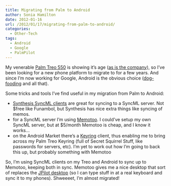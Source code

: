 ```yaml
---
title: Migrating from Palm to Android
author: Sonia Hamilton
date: 2012-01-16
url: /2012/01/17/migrating-from-palm-to-android/
categories:
  - Other-Tech
tags:
  - Android
  - Google
  - PalmPilot
---
```

My venerable [Palm Treo 550][1] is showing it&#8217;s age ([as is the company][2]), so I&#8217;ve been looking for a new phone platform to migrate to for a few years. And since I&#8217;m now working for Google, Android is the obvious choice ([dog-fooding][3] and all that).

Some tricks and tools I&#8217;ve find useful in my migration from Palm to Android:

  * [Synthesis SyncML clients][4] are great for syncing to a SyncML server. Not $free like Funambol, but Synthesis has nice extra things like syncing of memos.
  * for a SyncML server I&#8217;m using [Memotoo][5]. I could&#8217;ve setup my own SyncML server, but at $5/month Memotoo is cheap, and I know it works&#8230;
  * on the Android Market there&#8217;s a [Keyring][6] client, thus enabling me to bring across my Palm Treo Keyring (full of Secret Squirrel Stuff, like passwords for servers, etc). I&#8217;m yet to work out how I&#8217;m going to back this up, but probably something with Memotoo

So, I&#8217;m using SyncML clients on my Treo and Android to sync up to Memotoo, keeping both in sync. Memotoo gives me a nice desktop that sort of replaces the [JPilot desktop][7] (so I can type stuff in at a real keyboard and sync it to my phones). Shweeeet, I&#8217;m almost migrated!

&nbsp;

 [1]: https://www.google.com/search?q=palm+treo+550&hl=en&client=firefox-a&hs=Kqs&rls=org.mozilla:en-US:official&prmd=imvns&tbm=isch&tbo=u&source=univ&sa=X&ei=U3MUT7LmAePX0QHXlf2LAw&ved=0CFUQsAQ&biw=1200&bih=592
 [2]: http://ces.cnet.com/2300-33363_1-10010775.html
 [3]: http://en.wikipedia.org/wiki/Eating_your_own_dog_food
 [4]: http://www.synthesis.ch/
 [5]: https://www.memotoo.com/
 [6]: http://gnukeyring.sourceforge.net/
 [7]: http://www.jpilot.org/images/jpilot-address.png
